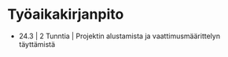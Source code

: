 # Työaikakirjanpito

- 24.3 | 2 Tunntia | Projektin alustamista ja vaattimusmäärittelyn täyttämistä
